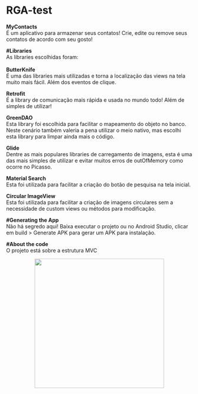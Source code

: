 # RGA-test

<b>MyContacts</B><br>
É um aplicativo para armazenar seus contatos! Crie, edite ou remove seus contatos de acordo com seu gosto!

<b>#Libraries</B><br>
As libraries escolhidas foram:<br><br>
<b>ButterKnife</B><br>
É uma das libraries mais utilizadas e torna a localização das views na tela muito mais fácil. Além dos eventos de clique.

<b>Retrofit</B><br>
É a library de comunicação mais rápida e usada no mundo todo! Além de simples de utilizar!

<b>GreenDAO</B><br>
Esta library foi escolhida para facilitar o mapeamento do objeto no banco. Neste cenário também valeria a pena utilizar o meio nativo, 
mas escolhi esta library para limpar ainda mais o código.

<b>Glide</B><br>
Dentre as mais populares libraries de carregamento de imagens, esta é uma das mais simples de utilizar e evitar muitos erros de outOfMemory como ocorre no Picasso.

<b>Material Search</B><br>
Esta foi utilizada para facilitar a criação do botão de pesquisa na tela inicial.

<b>Circular ImageView</B><br>
Esta foi utilizada para facilitar a criação de imagens circulares sem a necessidade de custom views ou métodos para modificação.

<b>#Generating the App</B><br>
Não há segredo aqui! Baixa executar o projeto ou no Android Studio, clicar em build > Generate APK para gerar um APK para instalação.

<b>#About the code</B><br>
O projeto está sobre a estrutura MVC

<p align="center">
  <img src="https://photos.app.goo.gl/RJq3Uu5c8wgQUsJf2" width="350"/>
</p>
